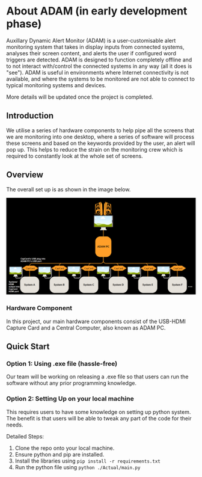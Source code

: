 # About ADAM (in early development phase)
Auxillary Dynamic Alert Monitor (ADAM) is a user-customisable alert monitoring system that takes in display inputs from connected systems, analyses their screen content, and alerts the user if configured word triggers are detected. ADAM is designed to function completely offline and to not interact with/control the connected systems in any way (all it does is "see"). ADAM is useful in environments where Internet connectivity is not available, and where the systems to be monitored are not able to connect to typical monitoring systems and devices.

More details will be updated once the project is completed.

## Introduction
We utilise a series of hardware components to help pipe all the screens that we are monitoring into one desktop, where a series of software 
will process these screens and based on the keywords provided by the user, an alert will pop up. This helps to reduce the strain on the monitoring crew which is required to constantly look at the whole set of screens.

## Overview
The overall set up is as shown in the image below.

![Overview](./Images/Overall(new).png)

### Hardware Component
In this project, our main hardware components consist of the USB-HDMI Capture Card and a Central Computer, also known as ADAM PC.

## Quick Start

### Option 1: Using .exe file (hassle-free)

Our team will be working on releasing a .exe file so that users can run the software without any prior programming knowledge.

### Option 2: Setting Up on your local machine

This requires users to have some knowledge on setting up python system. The benefit is that users will be able to tweak any part of the code for their needs.

Detailed Steps:
1. Clone the repo onto your local machine.
1. Ensure python and pip are installed.
1. Install the libraries using `pip install -r requirements.txt`
1. Run the python file using `python ./Actual/main.py`
